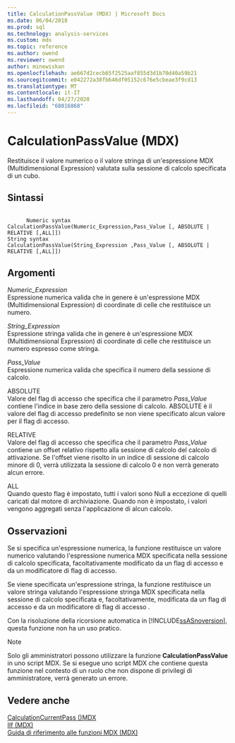 ```yaml
---
title: CalculationPassValue (MDX) | Microsoft Docs
ms.date: 06/04/2018
ms.prod: sql
ms.technology: analysis-services
ms.custom: mdx
ms.topic: reference
ms.author: owend
ms.reviewer: owend
author: minewiskan
ms.openlocfilehash: ae667d2cecb65f2525aaf855d3d1b70d40a59b21
ms.sourcegitcommit: e042272a38fb646df05152c676e5cbeae3f9cd13
ms.translationtype: MT
ms.contentlocale: it-IT
ms.lasthandoff: 04/27/2020
ms.locfileid: "68016868"
---
```

# <a name="calculationpassvalue-mdx"></a>CalculationPassValue (MDX)


  Restituisce il valore numerico o il valore stringa di un'espressione MDX (Multidimensional Expression) valutata sulla sessione di calcolo specificata di un cubo.  
  
## <a name="syntax"></a>Sintassi  
  
```  
  
      Numeric syntax  
CalculationPassValue(Numeric_Expression,Pass_Value [, ABSOLUTE | RELATIVE [,ALL]])  
String syntax  
CalculationPassValue(String_Expression ,Pass_Value [, ABSOLUTE | RELATIVE [,ALL]])  
```  
  
## <a name="arguments"></a>Argomenti  
 *Numeric_Expression*  
 Espressione numerica valida che in genere è un'espressione MDX (Multidimensional Expression) di coordinate di celle che restituisce un numero.  
  
 *String_Expression*  
 Espressione stringa valida che in genere è un'espressione MDX (Multidimensional Expression) di coordinate di celle che restituisce un numero espresso come stringa.  
  
 *Pass_Value*  
 Espressione numerica valida che specifica il numero della sessione di calcolo.  
  
 ABSOLUTE  
 Valore del flag di accesso che specifica che il parametro *Pass_Value* contiene l'indice in base zero della sessione di calcolo. ABSOLUTE è il valore del flag di accesso predefinito se non viene specificato alcun valore per il flag di accesso.  
  
 RELATIVE  
 Valore del flag di accesso che specifica che il parametro *Pass_Value* contiene un offset relativo rispetto alla sessione di calcolo del calcolo di attivazione. Se l'offset viene risolto in un indice di sessione di calcolo minore di 0, verrà utilizzata la sessione di calcolo 0 e non verrà generato alcun errore.  
  
 ALL  
 Quando questo flag è impostato, tutti i valori sono Null a eccezione di quelli caricati dal motore di archiviazione. Quando non è impostato, i valori vengono aggregati senza l'applicazione di alcun calcolo.  
  
## <a name="remarks"></a>Osservazioni  
 Se si specifica un'espressione numerica, la funzione restituisce un valore numerico valutando l'espressione numerica MDX specificata nella sessione di calcolo specificata, facoltativamente modificato da un flag di accesso e da un modificatore di flag di accesso.  
  
 Se viene specificata un'espressione stringa, la funzione restituisce un valore stringa valutando l'espressione stringa MDX specificata nella sessione di calcolo specificata e, facoltativamente, modificata da un flag di accesso e da un modificatore di flag di accesso *.*  
  
 Con la risoluzione della ricorsione automatica in [!INCLUDE[ssASnoversion](../includes/ssasnoversion-md.md)], questa funzione non ha un uso pratico.  
  
> [!NOTE]  
>  Solo gli amministratori possono utilizzare la funzione **CalculationPassValue** in uno script MDX. Se si esegue uno script MDX che contiene questa funzione nel contesto di un ruolo che non dispone di privilegi di amministratore, verrà generato un errore.  
  
## <a name="see-also"></a>Vedere anche  
 [CalculationCurrentPass &#40;&#41;MDX](../mdx/calculationcurrentpass-mdx.md)   
 [IIf &#40;MDX&#41;](../mdx/iif-mdx.md)   
 [Guida di riferimento alle funzioni MDX &#40;MDX&#41;](../mdx/mdx-function-reference-mdx.md)  
  
  
